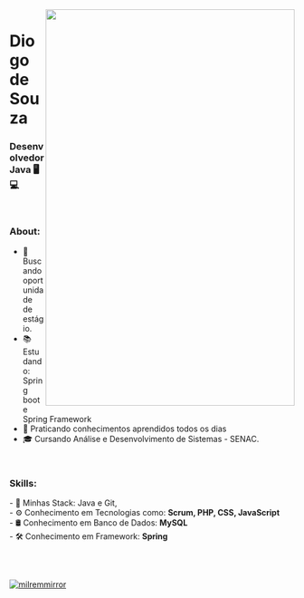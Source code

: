 <img align="right" width="440" height="700" right="0px" src="https://i.imgur.com/JP3yOzm.gif">

# Diogo de Souza
### Desenvolvedor Java 🖥💻

<br>

### About:

<p align="left" margin-left="10px"> 

- 🌱 Buscando oportunidade de estágio.
- 📚 Estudando: Spring boot e Spring Framework
- 📘 Praticando conhecimentos aprendidos todos os dias
- 🎓 Cursando Análise e Desenvolvimento de Sistemas - SENAC.

<br>

### Skills:

<p align="left" margin-left="10px">
- 🧩 Minhas Stack: Java e Git, </strong> <br>
- ⚙ Conhecimento em Tecnologias como: <strong>Scrum, PHP, CSS, JavaScript </strong> <br>
- 🛢 Conhecimento em Banco de Dados: <strong>MySQL</strong>  <br>
- 🛠 Conhecimento em Framework: <strong>Spring</strong> <br>
</p>


<br/>
<br/>

[![milremmirror](https://github-readme-stats.vercel.app/api/top-langs/?username=iuricode&hide=html&layout=compact&theme=default)](https://github.com/milremmirror/)

